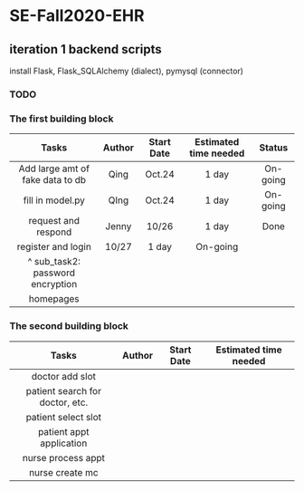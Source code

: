 # SE-Fall2020-EHR
## iteration 1 backend scripts
install Flask, Flask_SQLAlchemy (dialect), pymysql (connector)
### TODO
### The first building block


| Tasks          | Author       | Start Date   | Estimated time needed | Status |
| :------------: | :----------: | :----------: | :-------------------:| :------:|
|Add large amt of fake data to db|Qing|Oct.24|1 day|On-going|
|fill in model.py|QIng| Oct.24|1 day|On-going|
|request and respond|Jenny|10/26|1 day|Done|
|register and login|10/27|1 day|On-going|
| ^ sub_task2: password encryption | | |
|homepages|||||

### The second building block

| Tasks          | Author       | Start Date   | Estimated time needed |
| :------------: | :----------: | :----------: | :-------------------:| 
|doctor add slot|||
|patient search for doctor, etc.|||
|patient select slot|||
|patient appt application|||
|nurse process appt|||
|nurse create mc|||
